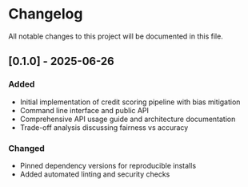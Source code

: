 # Changelog

All notable changes to this project will be documented in this file.

## [0.1.0] - 2025-06-26
### Added
- Initial implementation of credit scoring pipeline with bias mitigation
- Command line interface and public API
- Comprehensive API usage guide and architecture documentation
- Trade-off analysis discussing fairness vs accuracy

### Changed
- Pinned dependency versions for reproducible installs
- Added automated linting and security checks
